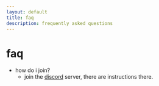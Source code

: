 ```yaml
---
layout: default
title: faq
description: frequently asked questions
---
```


# faq

- how do i join?
  - join the [discord](https://discord.gg/884crYr) server, there are instructions there.
